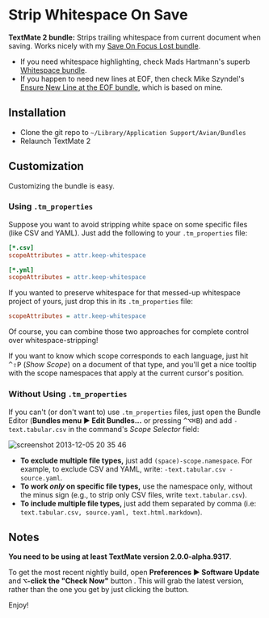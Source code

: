 # Strip Whitespace On Save

**TextMate 2 bundle:** Strips trailing whitespace from current document when saving. Works nicely with my [Save On Focus Lost bundle][bomberstudios__Save-On-Focus-Lost.tmbundle]. 

- If you need whitespace highlighting, check Mads Hartmann's superb [Whitespace bundle][mads379__Whitespace.tmbundle]. 
- If you happen to need new lines at EOF, then check Mike Szyndel's [Ensure New Line at the EOF bundle][hajder__Ensure-New-Line-at-the-EOF.tmbundle], which is based on mine.

[bomberstudios__Save-On-Focus-Lost.tmbundle]:  https://github.com/bomberstudios/Save-On-Focus-Lost.tmbundle
[mads379__Whitespace.tmbundle]:                https://github.com/mads379/Whitespace.tmbundle
[hajder__Ensure-New-Line-at-the-EOF.tmbundle]: https://github.com/hajder/Ensure-New-Line-at-the-EOF.tmbundle


## Installation

- Clone the git repo to  `~/Library/Application Support/Avian/Bundles`
- Relaunch TextMate 2


## Customization

Customizing the bundle is easy.


### Using `.tm_properties`

Suppose you want to avoid stripping white space on some specific files (like CSV and YAML). Just add the following to your `.tm_properties` file:

```ini
[*.csv]
scopeAttributes = attr.keep-whitespace

[*.yml]
scopeAttributes = attr.keep-whitespace
```

If you wanted to preserve whitespace for that messed-up whitespace project of yours, just drop this in its `.tm_properties` file:

```ini
scopeAttributes = attr.keep-whitespace
```

Of course, you can combine those two approaches for complete control over whitespace-stripping!

If you want to know which scope corresponds to each language, just hit <kbd>^⇧P</kbd> (*Show Scope*) on a document of that type, and you'll get a nice tooltip with the scope namespaces that apply at the current cursor's position.


### Without Using `.tm_properties`

If you can't (or don't want to) use `.tm_properties` files, just open the Bundle Editor (**Bundles menu ▶︎ Edit Bundles...** or pressing <kbd>^⌥⌘B</kbd>) and add `-text.tabular.csv` in the command's *Scope Selector* field:

![screenshot 2013-12-05 20 35 46](https://f.cloud.github.com/assets/3832/1686305/20f9cb7e-5de5-11e3-8b76-1c09d9e40137.png)

- **To exclude multiple file types,** just add `(space)-scope.namespace`. 
  For example, to exclude CSV and YAML, write: `-text.tabular.csv -source.yaml`.
- **To work _only_ on specific file types,** use the namespace only, without the minus sign (e.g., to strip only CSV files, write `text.tabular.csv`). 
- **To include multiple file types,** just add them separated by comma (i.e: `text.tabular.csv, source.yaml, text.html.markdown`).


## Notes

**You need to be using at least TextMate version 2.0.0-alpha.9317**. 

To get the most recent nightly build, open **Preferences ▶︎ Software Update** and **<kbd>⌥</kbd>-click the "Check Now"** button . This will grab the latest version, rather than the one you get by just clicking the button.

Enjoy!
